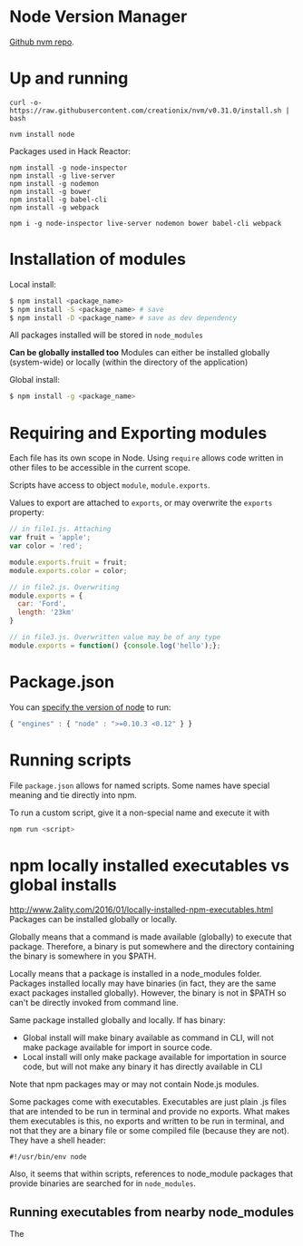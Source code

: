 # Node Version Manager
[Github nvm repo](https://github.com/creationix/nvm).

# Up and running

```
curl -o- https://raw.githubusercontent.com/creationix/nvm/v0.31.0/install.sh | bash
```

```
nvm install node
```

Packages used in Hack Reactor:
```
npm install -g node-inspector
npm install -g live-server
npm install -g nodemon
npm install -g bower
npm install -g babel-cli
npm install -g webpack

npm i -g node-inspector live-server nodemon bower babel-cli webpack
```

# Installation of modules

Local install:
```sh
$ npm install <package_name>
$ npm install -S <package_name> # save
$ npm install -D <package_name> # save as dev dependency
```

All packages installed will be stored in `node_modules`


**Can be globally installed too**
Modules can either be installed globally (system-wide) or locally (within the directory of the application)

Global install:
```sh
$ npm install -g <package_name>
```

# Requiring and Exporting modules

Each file has its own scope in Node. Using `require` allows code written in other files to be accessible in the current scope.

Scripts have access to object `module`, `module.exports`.

Values to export are attached to `exports`, or may overwrite the `exports` property:

```js
// in file1.js. Attaching
var fruit = 'apple';
var color = 'red';

module.exports.fruit = fruit;
module.exports.color = color;

// in file2.js. Overwriting
module.exports = {
  car: 'Ford',
  length: '23km'
}

// in file3.js. Overwritten value may be of any type
module.exports = function() {console.log('hello');};
```

<!-- The keyword `export` (note without final 's'), is a shorthand way of attaching properties to `module.exports`:

```js
var color = 'green';

module.exports.color = color; // this line ...
export color;                 // ... and this one are equivalent
``` -->

# Package.json
You can [specify the version of node](https://docs.npmjs.com/files/package.json#engines) to run:

```js
{ "engines" : { "node" : ">=0.10.3 <0.12" } }
```

# Running scripts
File `package.json` allows for named scripts. Some names have special meaning and tie directly into npm.

To run a custom script, give it a non-special name and execute it with
```sh
npm run <script>
```

# npm locally installed executables vs global installs
http://www.2ality.com/2016/01/locally-installed-npm-executables.html
Packages can be installed globally or locally.

Globally means that a command is made available (globally) to execute that package. Therefore, a binary is put somewhere and the directory containing the binary is somewhere in you $PATH.

Locally means that a package is installed in a node_modules folder. Packages installed locally may have binaries (in fact, they are the same exact packages installed globally). However, the binary is not in $PATH so can't be directly invoked from command line.

Same package installed globally and locally. If has binary:
* Global install will make binary available as command in CLI, will not make package available for import in source code.
* Local install will only make package available for importation in source code, but will not make any binary it has directly available in CLI

Note that npm packages may or may not contain Node.js modules.

Some packages come with executables. Executables are just plain .js files that are intended to be run in terminal and provide no exports. What makes them executables is this, no exports and written to be run in terminal, and not that they are a binary file or some compiled file (because they are not). They have a shell header:

`#!/usr/bin/env node`

Also, it seems that within scripts, references to node_module packages that provide binaries are searched for in `node_modules`.

## Running executables from nearby node_modules
The
